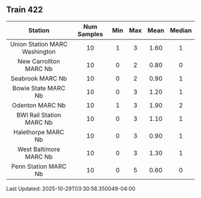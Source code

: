 ## Train 422

| Station | Num Samples | Min | Max | Mean | Median |
| :-----: | :---------: | :-: | :-: | :--: | :----: |
| Union Station MARC Washington | 10 | 1 | 3 | 1.60 | 1 |
| New Carrollton MARC Nb | 10 | 0 | 2 | 0.80 | 0 |
| Seabrook MARC Nb | 10 | 0 | 2 | 0.90 | 1 |
| Bowie State MARC Nb | 10 | 0 | 3 | 1.20 | 1 |
| Odenton MARC Nb | 10 | 1 | 3 | 1.90 | 2 |
| BWI Rail Station MARC Nb | 10 | 0 | 3 | 1.10 | 1 |
| Halethorpe MARC Nb | 10 | 0 | 3 | 0.90 | 1 |
| West Baltimore MARC Nb | 10 | 0 | 3 | 1.30 | 1 |
| Penn Station MARC Nb | 10 | 0 | 5 | 0.60 | 0 |


Last Updated: 2025-10-29T03:30:58.350049-04:00